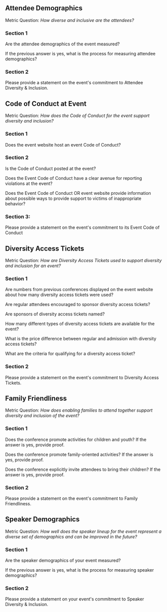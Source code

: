 ## Attendee Demographics

Metric Question: _How diverse and inclusive are the attendees?_

### Section 1

Are the attendee demographics of the event measured?

If the previous answer is yes, what is the process for measuring attendee demographics?

### Section 2

Please provide a statement on the event's commitment to Attendee Diversity & Inclusion.

## Code of Conduct at Event

Metric Question: _How does the Code of Conduct for the event support diversity and inclusion?_

### Section 1

Does the event website host an event Code of Conduct?

### Section 2

Is the Code of Conduct posted at the event?

Does the Event Code of Conduct have a clear avenue for reporting violations at the event?

Does the Event Code of Conduct OR event website provide information about possible ways to provide support to victims of inappropriate behavior?

### Section 3:

Please provide a statement on the event's commitment to its Event Code of Conduct

## Diversity Access Tickets

Metric Question: _How are Diversity Access Tickets used to support diversity and inclusion for an event?_

### Section 1

Are numbers from previous conferences displayed on the event website about how many diversity access tickets were used?

Are regular attendees encouraged to sponsor diversity access tickets?

Are sponsors of diversity access tickets named?

How many different types of diversity access tickets are available for the event?

What is the price difference between regular and admission with diversity access tickets?

What are the criteria for qualifying for a diversity access ticket?

### Section 2

Please provide a statement on the event's commitment to Diversity Access Tickets.

## Family Friendliness

Metric Question: _How does enabling families to attend together support diversity and inclusion of the event?_

### Section 1

Does the conference promote activities for children and youth? If the answer is yes, provide proof.

Does the conference promote family-oriented activities? If the answer is yes, provide proof.

Does the conference explicitly invite attendees to bring their children? If the answer is yes, provide proof.

### Section 2

Please provide a statement on the event's commitment to Family Friendliness.

## Speaker Demographics

Metric Question: _How well does the speaker lineup for the event represent a diverse set of demographics and can be improved in the future?_

### Section 1

Are the speaker demographics of your event measured?

If the previous answer is yes, what is the process for measuring speaker demographics?

### Section 2

Please provide a statement on your event's commitment to Speaker Diversity & Inclusion.
